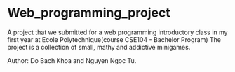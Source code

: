 # Web_programming_project

A project that we submitted for a web programming introductory class in my first year at Ecole Polytechnique(course CSE104 - Bachelor Program) The project is a collection of small, mathy and addictive minigames.

Author: Do Bach Khoa and Nguyen Ngoc Tu.


